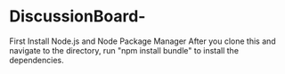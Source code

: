 # DiscussionBoard-
First Install Node.js and Node Package Manager
After you clone this and navigate to the directory, run "npm install bundle" to install the dependencies.
